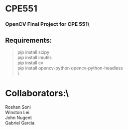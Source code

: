 # CPE551
### OpenCV Final Project for CPE 551\
## Requirements:
>pip install scipy\
>pip install imutils\
>pip install cv\
>pip install opencv-python opencv-python-headless\
\
# Collaborators:\
Roshan Soni\
Winston Lei\
John Nugent\
Gabriel Garcia
